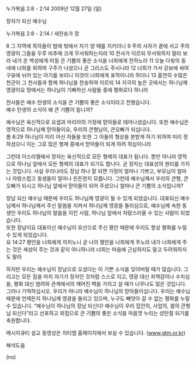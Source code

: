 누가복음 2:8 - 2:14 
2009년 12월 27일 (일)

장자가 되신 예수님



누가복음 2:8 - 2:14 / 새찬송가  장


8 그 지역에 목자들이 밤에 밖에서 자기 양 떼를 지키더니 9 주의 사자가 곁에 서고 주의 영광이 그들을 두루 비추매 크게 무서워하는지라 10 천사가 이르되 무서워하지 말라 보라 내가 온 백성에게 미칠 큰 기쁨의 좋은 소식을 너희에게 전하노라 11 오늘 다윗의 동네에 너희를 위하여 구주가 나셨으니 곧 그리스도 주시니라 12 너희가 가서 강보에 싸여 구유에 뉘어 있는 아기를 보리니 이것이 너희에게 표적이니라 하더니 13 홀연히 수많은 천군이 그 천사들과 함께 하나님을 찬송하여 이르되 14 지극히 높은 곳에서는 하나님께 영광이요 땅에서는 하나님이 기뻐하신 사람들 중에 평화로다 하니라   

천사들은 예수 탄생의 소식을 큰 기쁨의 좋은 소식이라고 전했습니다.  
예수 탄생의 소식이 왜 큰 기쁨이 됩니까?  

예수님은 육신적으로 요셉과 마리아의 가정에 맏아들로 태어나셨습니다. 또한 예수님은 영적으로 하나님께 맏아들이요, 우리의 큰형님이, 큰오빠가 되십니다.  
롬 8:29  하나님이 미리 아신 자들을 또한 그 아들의 형상을 본받게 하기 위하여 미리 정하셨으니 이는 그로 많은 형제 중에서 맏아들이 되게 하려 하심이니라  

그런데 이스라엘에서 장자는 육신적으로 모든 형제의 대표가 됩니다. 뿐만 아니라 영적으로 하나님 앞에서 모든 형제의 대표가 되기도 합니다. 곧 장자는 대표성의 원리를 가지는 것입니다.  사실 우리나라도 장남 하나 잘 되면 가정이 얼마나 기쁘고, 부모님이 얼마나 자랑스럽고 동생들이 얼마나 든든한지 모릅니다. 그런데 예수님께서 우리의 큰형, 큰오빠가 되시고 하나님 앞에서 맏아들이 되어 주셨으니 얼마나 큰 기쁨의 소식입니까?   

장남 되신 예수님 때문에 우리도 하나님께 영광이 될 수 있게 되었습니다. 대표되신 예수님께서 하나님께서 주신 말씀을 지켜서 하나님께 영광을 돌리심으로, 예수님께 속한 동생인 우리도 하나님의 말씀을 지킨 사람, 하나님 앞에서 자랑스러울 수 있는 사람이 되었습니다.  
또한 장남이요 대표이신 예수님이 유산으로 주신 평안 때문에 우리도 항상 평화를 누릴 수 있게 되었습니다.  
요 14:27  평안을 너희에게 끼치노니 곧 나의 평안을 너희에게 주노라 내가 너희에게 주는 것은 세상이 주는 것과 같지 아니하니라 너희는 마음에 근심하지도 말고 두려워하지도 말라  

하지만 우리는 예수님이 장남으로 오셨다는 이 기쁜 소식을 잊어버릴 때가 많습니다. 그리고는 모든 짐을 마치 자기가 장자인 것처럼 스스로 지고, 영광 대신 죄책감이나 수치심을, 평화 대신 염려와 관계에서의 깨어진 벽을 가지고 살 때가 너무나도 많은 것입니다.  
그러나 기억하십시오. 우리가 아니라 예수님이 하나님의 맏아들이십니다. 우리는 예수님 때문에 언제든지 하나님께 영광을 돌리고 있으며, 누구도 빼앗아 갈 수 없는 평화를 누릴 수 있습니다. “예수님이 하나님의 장남 되신다! 예수님이 우리 집안의, 사업의, 셀의 큰형님 되신다”라고 선포하고 외침으로 큰 기쁨의 좋은 소식을 마음껏 누리는 성탄절 되기를 축원합니다.   

메시지큐티 설교 동영상은 지티엠 홈페이지에서 보실 수 있습니다. (www.gtm.or.kr)

해석도움





(no)